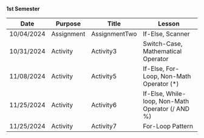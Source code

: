 **1st Semester**

|Date|Purpose|Title|Lesson|
|-------------|-------------|-----|---|
|10/04/2024|Assignment|AssignmentTwo|If-Else, Scanner
|10/31/2024|Activity|Activity3|Switch-Case, Mathematical Operator
|11/08/2024|Activity|Activity5|If-Else, For-Loop, Non-Math Operator (*)
|11/25/2024|Activity|Activity6|If-Else, While-loop, Non-Math Operator (/ AND %)
|11/25/2024|Activity|Activity7|For-Loop Pattern
